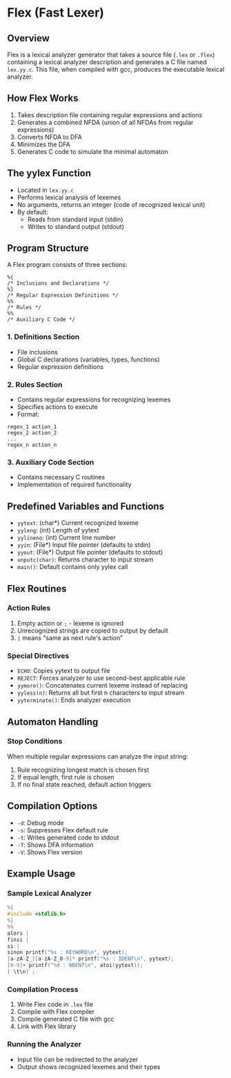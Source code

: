 # Flex (Fast Lexer)

## Overview
Flex is a lexical analyzer generator that takes a source file (`.lex` or `.flex`) containing a lexical analyzer description and generates a C file named `lex.yy.c`. This file, when compiled with gcc, produces the executable lexical analyzer.

## How Flex Works
1. Takes description file containing regular expressions and actions
2. Generates a combined NFDA (union of all NFDAs from regular expressions)
3. Converts NFDA to DFA
4. Minimizes the DFA
5. Generates C code to simulate the minimal automaton

## The yylex Function
- Located in `lex.yy.c`
- Performs lexical analysis of lexemes
- No arguments, returns an integer (code of recognized lexical unit)
- By default:
  - Reads from standard input (stdin)
  - Writes to standard output (stdout)

## Program Structure
A Flex program consists of three sections:

```
%{
/* Inclusions and Declarations */
%}
/* Regular Expression Definitions */
%%
/* Rules */
%%
/* Auxiliary C Code */
```

### 1. Definitions Section
- File inclusions
- Global C declarations (variables, types, functions)
- Regular expression definitions

### 2. Rules Section
- Contains regular expressions for recognizing lexemes
- Specifies actions to execute
- Format:
```
regex_1 action_1
regex_2 action_2
...
regex_n action_n
```

### 3. Auxiliary Code Section
- Contains necessary C routines
- Implementation of required functionality

## Predefined Variables and Functions
- `yytext`: (char*) Current recognized lexeme
- `yyleng`: (int) Length of yytext
- `yylineno`: (int) Current line number
- `yyin`: (File*) Input file pointer (defaults to stdin)
- `yyout`: (File*) Output file pointer (defaults to stdout)
- `unputc(char)`: Returns character to input stream
- `main()`: Default contains only yylex call

## Flex Routines

### Action Rules
1. Empty action or `;` - lexeme is ignored
2. Unrecognized strings are copied to output by default
3. `|` means "same as next rule's action"

### Special Directives
- `ECHO`: Copies yytext to output file
- `REJECT`: Forces analyzer to use second-best applicable rule
- `yymore()`: Concatenates current lexeme instead of replacing
- `yyless(n)`: Returns all but first n characters to input stream
- `yyterminate()`: Ends analyzer execution

## Automaton Handling

### Stop Conditions
When multiple regular expressions can analyze the input string:
1. Rule recognizing longest match is chosen first
2. If equal length, first rule is chosen
3. If no final state reached, default action triggers

## Compilation Options
- `-d`: Debug mode
- `-s`: Suppresses Flex default rule
- `-t`: Writes generated code to stdout
- `-T`: Shows DFA information
- `-V`: Shows Flex version

## Example Usage

### Sample Lexical Analyzer
```c
%{
#include <stdlib.h>
%}
%%
alors |
finsi |
si |
sinon printf("%s : KEYWORD\n", yytext);
[a-zA-Z_][a-zA-Z_0-9]* printf("%s : IDENT\n", yytext);
[0-9]+ printf("%d : NBENT\n", atoi(yytext));
[ \t\n] ;
```

### Compilation Process
1. Write Flex code in `.lex` file
2. Compile with Flex compiler
3. Compile generated C file with gcc
4. Link with Flex library

### Running the Analyzer
- Input file can be redirected to the analyzer
- Output shows recognized lexemes and their types